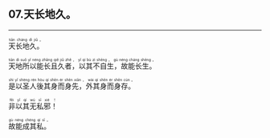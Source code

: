 ## 07.天长地久。
---


<ruby><rb> 天长地久。 </rb> <rt>tiān  cháng  dì  jiǔ 。</rt></ruby>

<ruby><rb> 天地所以能长且久者，以其不自生，故能长生。 </rb> <rt>tiān  dì  suǒ  yǐ  néng  zhǎng  qiě  jiǔ  zhě ， yǐ  qí  bù  zì  shēng ， gù  néng  cháng  shēng 。</rt></ruby>

<ruby><rb> 是以圣人後其身而身先，外其身而身存。 </rb> <rt>shì  yǐ  shèng  rén  hòu  qí  shēn  ér  shēn  xiān ， wài  qí  shēn  ér  shēn  cún 。</rt></ruby>

<ruby><rb> 非以其无私邪！ </rb> <rt>fēi  yǐ  qí  wú  sī  xié ！</rt></ruby>

<ruby><rb> 故能成其私。 </rb> <rt>gù  néng  chéng  qí  sī 。</rt></ruby>

